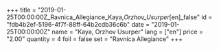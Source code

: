 +++
title = "2019-01-25T00:00:00Z_Ravnica_Allegiance_Kaya,_Orzhov_Usurper_[en]_false"
id = "fdb4b2ef-5196-4f7f-88ff-64b2cdb36c6b"
date = "2019-01-25T00:00:00Z"
name = "Kaya, Orzhov Usurper"
lang = ["en"]
price = "2.00"
quantity = 4
foil = false
set = "Ravnica Allegiance"
+++
